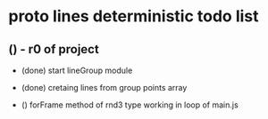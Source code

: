 # proto lines deterministic todo list

## () - r0 of project
* (done) start lineGroup module
* (done) cretaing lines from group points array

* () forFrame method of rnd3 type working in loop of main.js